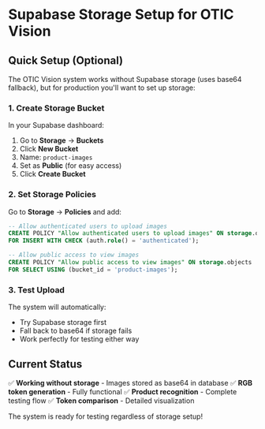# Supabase Storage Setup for OTIC Vision

## Quick Setup (Optional)

The OTIC Vision system works without Supabase storage (uses base64 fallback), but for production you'll want to set up storage:

### 1. Create Storage Bucket

In your Supabase dashboard:

1. Go to **Storage** → **Buckets**
2. Click **New Bucket**
3. Name: `product-images`
4. Set as **Public** (for easy access)
5. Click **Create Bucket**

### 2. Set Storage Policies

Go to **Storage** → **Policies** and add:

```sql
-- Allow authenticated users to upload images
CREATE POLICY "Allow authenticated users to upload images" ON storage.objects
FOR INSERT WITH CHECK (auth.role() = 'authenticated');

-- Allow public access to view images
CREATE POLICY "Allow public access to view images" ON storage.objects
FOR SELECT USING (bucket_id = 'product-images');
```

### 3. Test Upload

The system will automatically:
- Try Supabase storage first
- Fall back to base64 if storage fails
- Work perfectly for testing either way

## Current Status

✅ **Working without storage** - Images stored as base64 in database
✅ **RGB token generation** - Fully functional
✅ **Product recognition** - Complete testing flow
✅ **Token comparison** - Detailed visualization

The system is ready for testing regardless of storage setup!



